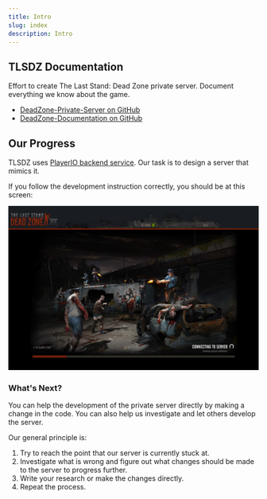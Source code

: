 ```yaml
---
title: Intro
slug: index
description: Intro
---
```


## TLSDZ Documentation

Effort to create The Last Stand: Dead Zone private server. Document everything we know about the game.

- [DeadZone-Private-Server on GitHub](https://github.com/SulivanM/DeadZone-Private-Server)
- [DeadZone-Documentation on GitHub](https://github.com/glennhenry/DeadZone-Documentation)

## Our Progress

TLSDZ uses [PlayerIO backend service](https://playerio.com/). Our task is to design a server that mimics it.

If you follow the development instruction correctly, you should be at this screen:

![Last progress](../../assets/progress.png)

### What's Next?

You can help the development of the private server directly by making a change in the code. You can also help us investigate and let others develop the server.

Our general principle is:

1. Try to reach the point that our server is currently stuck at.
2. Investigate what is wrong and figure out what changes should be made to the server to progress further.
3. Write your research or make the changes directly.
4. Repeat the process.
